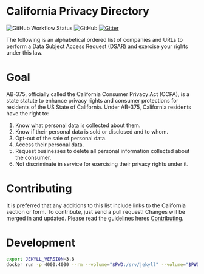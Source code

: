 # California Privacy Directory

![GitHub Workflow Status](https://img.shields.io/github/workflow/status/caprivacy/caprivacy/CI)
![GitHub](https://img.shields.io/github/license/caprivacy/caprivacy)
[![Gitter](https://badges.gitter.im/caprivacy/community.svg)](https://gitter.im/caprivacy/community?utm_source=badge&utm_medium=badge&utm_campaign=pr-badge)

The following is an alphabetical ordered list of companies and URLs to perform a Data Subject Access Request (DSAR) and exercise your rights under this law.

# Goal
AB-375, officially called the California Consumer Privacy Act (CCPA), is a state statute to enhance privacy rights and consumer protections for residents of the US State of California.
Under AB-375, California residents have the right to:

1. Know what personal data is collected about them.
2. Know if their personal data is sold or disclosed and to whom.
3. Opt-out of the sale of personal data.
4. Access their personal data.
5. Request businesses to delete all personal information collected about the consumer.
6. Not discriminate in service for exercising their privacy rights under it.

# Contributing

It is preferred that any additions to this list include links to the California section or form. To contribute, just send a pull request!
Changes will be merged in and updated. Please read the guidelines heres [Contributing](https://github.com/caprivacy/caprivacy/blob/master/CONTRIBUTING.md).

# Development

```sh
export JEKYLL_VERSION=3.8
docker run -p 4000:4000 --rm --volume="$PWD:/srv/jekyll" --volume="$PWD/vendor/bundle:/usr/local/bundle" -it jekyll/jekyll:$JEKYLL_VERSION jekyll build --watch
```
